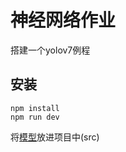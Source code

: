 # 神经网络作业

搭建一个yolov7例程

## 安装

```
npm install
npm run dev
```

将[模型](https://huggingface.co/czstara12/yolov7-PCH-dz2/resolve/main/model.onnx)放进项目中(src)